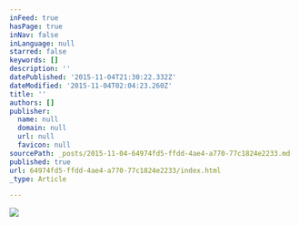```yaml
---
inFeed: true
hasPage: true
inNav: false
inLanguage: null
starred: false
keywords: []
description: ''
datePublished: '2015-11-04T21:30:22.332Z'
dateModified: '2015-11-04T02:04:23.260Z'
title: ''
authors: []
publisher:
  name: null
  domain: null
  url: null
  favicon: null
sourcePath: _posts/2015-11-04-64974fd5-ffdd-4ae4-a770-77c1824e2233.md
published: true
url: 64974fd5-ffdd-4ae4-a770-77c1824e2233/index.html
_type: Article

---
```

![](https://the-grid-user-content.s3-us-west-2.amazonaws.com/0efb4dca-7aa5-411b-bfc5-488263eccfca.JPG)